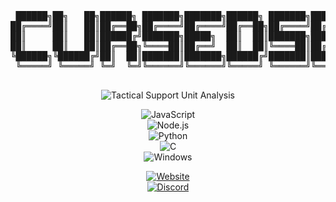 <div align="center">
<pre>
 ██████╗██╗   ██╗██████╗ ███████╗███████╗██████╗ ███████╗███████╗███╗   ██╗
██╔════╝██║   ██║██╔══██╗██╔════╝██╔════╝██╔══██╗██╔════╝██╔════╝████╗  ██║
██║     ██║   ██║██████╔╝███████╗█████╗  ██║  ██║███████╗█████╗  ██╔██╗ ██║
██║     ██║   ██║██╔══██╗╚════██║██╔══╝  ██║  ██║╚════██║██╔══╝  ██║╚██╗██║
╚██████╗╚██████╔╝██║  ██║███████║███████╗██████╔╝███████║███████╗██║ ╚████║
 ╚═════╝ ╚═════╝ ╚═╝  ╚═╝╚══════╝╚══════╝╚═════╝ ╚══════╝╚══════╝╚═╝  ╚═══╝
                                                                           
</pre>

<p>
  <img src="https://github-readme-activity-graph.vercel.app/graph?username=cursedsen&theme=xcode&bg_color=000000&color=ffffff&line=ffffff&point=ffffff&area=true&hide_border=true" alt="Tactical Support Unit Analysis">
</p>

![JavaScript](https://img.shields.io/badge/-JavaScript-F7DF1E?style=flat-square&logo=javascript&logoColor=black)  
![Node.js](https://img.shields.io/badge/-Node.js-339933?style=flat-square&logo=node.js&logoColor=white)  
![Python](https://img.shields.io/badge/-Python-3776AB?style=flat-square&logo=python&logoColor=white)  
![C](https://img.shields.io/badge/-C-A8B9CC?style=flat-square&logo=c&logoColor=black)  
![Windows](https://img.shields.io/badge/-Windows-0078D6?style=flat-square&logo=windows&logoColor=white)  

[![Website](https://img.shields.io/badge/-sen.wtf-blue?style=flat-square)](https://sen.wtf)  
[![Discord](https://img.shields.io/badge/-Discord-7289DA?style=flat-square&logo=discord&logoColor=white)](https://discord.com/users/374589381752913930)  
</div>
